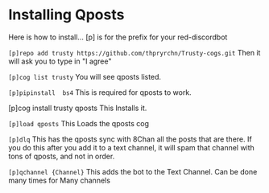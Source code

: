 # Installing Qposts

Here is how to install… [p] is for the prefix for your red-discordbot

`[p]repo add trusty https://github.com/thpryrchn/Trusty-cogs.git`
Then it will ask you to type in "I agree"

`[p]cog list trusty`
You will see qposts listed.

`[p]pipinstall  bs4`
This is required for qposts to work.

[p]cog install trusty qposts
This Installs it.

`[p]load qposts`
This Loads the qposts cog

`[p]dlq`
This has the qposts sync with 8Chan all the posts that are there. If you do this after you add it to a text channel, it will spam that channel with tons of qposts, and not in order.

`[p]qchannel {Channel}`
This adds the bot to the Text Channel. Can be done many times for Many channels
	

